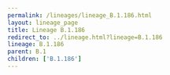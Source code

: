 ```yaml
---
permalink: /lineages/lineage_B.1.186.html
layout: lineage_page
title: Lineage B.1.186
redirect_to: ../lineage.html?lineage=B.1.186
lineage: B.1.186
parent: B.1
children: ['B.1.186']
---
```

